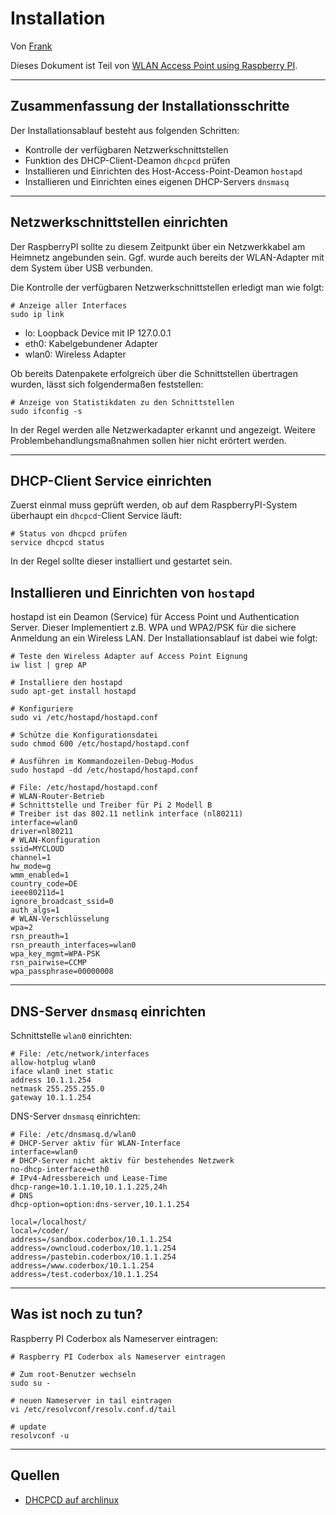 [0]: README.md

[Q01]: https://wiki.archlinux.org/index.php/Dhcpcd
[Q02]: https://wiki.archlinux.org/index.php?title=Core_utilities

Installation
====================================

Von [Frank](mailto:xd23fe39@yahoo.de)

Dieses Dokument ist Teil von [WLAN Access Point using Raspberry PI][0].

***

Zusammenfassung der Installationsschritte
------------------------------------------

Der Installationsablauf besteht aus folgenden Schritten:

* Kontrolle der verfügbaren Netzwerkschnittstellen
* Funktion des DHCP-Client-Deamon `dhcpcd` prüfen
* Installieren und Einrichten des Host-Access-Point-Deamon `hostapd`
* Installieren und Einrichten eines eigenen DHCP-Servers `dnsmasq`

***

Netzwerkschnittstellen einrichten
---------------------------------

Der RaspberryPI sollte zu diesem Zeitpunkt über ein Netzwerkkabel am Heimnetz angebunden sein. Ggf. wurde auch bereits der WLAN-Adapter mit dem System über USB verbunden.

Die Kontrolle der verfügbaren Netzwerkschnittstellen erledigt man wie folgt:

```shell
# Anzeige aller Interfaces
sudo ip link
```

* lo: Loopback Device mit IP 127.0.0.1
* eth0: Kabelgebundener Adapter
* wlan0: Wireless Adapter


Ob bereits Datenpakete erfolgreich über die Schnittstellen übertragen wurden, lässt sich folgendermaßen feststellen:

```shell
# Anzeige von Statistikdaten zu den Schnittstellen
sudo ifconfig -s
```

In der Regel werden alle Netzwerkadapter erkannt und angezeigt. Weitere Problembehandlungsmaßnahmen sollen hier nicht erörtert werden.

***

DHCP-Client Service einrichten
-------------------------------

Zuerst einmal muss geprüft werden, ob auf dem RaspberryPI-System überhaupt ein `dhcpcd`-Client Service läuft:

```shell
# Status von dhcpcd prüfen
service dhcpcd status
```

In der Regel sollte dieser installiert und gestartet sein.

Installieren und Einrichten von `hostapd`
-----------------------------------------

hostapd  ist ein Deamon (Service) für Access Point und Authentication Server. Dieser Implementiert z.B. WPA und WPA2/PSK für die sichere Anmeldung an ein Wireless LAN. Der Installationsablauf ist dabei wie folgt:

```shell
# Teste den Wireless Adapter auf Access Point Eignung
iw list | grep AP

# Installiere den hostapd
sudo apt-get install hostapd

# Konfiguriere
sudo vi /etc/hostapd/hostapd.conf

# Schütze die Konfigurationsdatei
sudo chmod 600 /etc/hostapd/hostapd.conf

# Ausführen im Kommandozeilen-Debug-Modus
sudo hostapd -dd /etc/hostapd/hostapd.conf
```

```shell
# File: /etc/hostapd/hostapd.conf
# WLAN-Router-Betrieb
# Schnittstelle und Treiber für Pi 2 Modell B
# Treiber ist das 802.11 netlink interface (nl80211)
interface=wlan0
driver=nl80211
# WLAN-Konfiguration
ssid=MYCLOUD
channel=1
hw_mode=g
wmm_enabled=1
country_code=DE
ieee80211d=1
ignore_broadcast_ssid=0
auth_algs=1
# WLAN-Verschlüsselung
wpa=2
rsn_preauth=1
rsn_preauth_interfaces=wlan0
wpa_key_mgmt=WPA-PSK
rsn_pairwise=CCMP
wpa_passphrase=00000008
```

***

DNS-Server `dnsmasq` einrichten
---------------------------------

Schnittstelle `wlan0` einrichten:

```shell
# File: /etc/network/interfaces
allow-hotplug wlan0
iface wlan0 inet static
address 10.1.1.254
netmask 255.255.255.0
gateway 10.1.1.254
```

DNS-Server `dnsmasq` einrichten:

```shell
# File: /etc/dnsmasq.d/wlan0
# DHCP-Server aktiv für WLAN-Interface
interface=wlan0
# DHCP-Server nicht aktiv für bestehendes Netzwerk
no-dhcp-interface=eth0
# IPv4-Adressbereich und Lease-Time
dhcp-range=10.1.1.10,10.1.1.225,24h
# DNS
dhcp-option=option:dns-server,10.1.1.254

local=/localhost/
local=/coder/
address=/sandbox.coderbox/10.1.1.254
address=/owncloud.coderbox/10.1.1.254
address=/pastebin.coderbox/10.1.1.254
address=/www.coderbox/10.1.1.254
address=/test.coderbox/10.1.1.254
```

***

Was ist noch zu tun?
----------------------

Raspberry PI Coderbox als Nameserver eintragen:

```shell
# Raspberry PI Coderbox als Nameserver eintragen

# Zum root-Benutzer wechseln
sudo su -

# neuen Nameserver in tail eintragen
vi /etc/resolvconf/resolv.conf.d/tail

# update
resolvconf -u
```


***

Quellen
--------

* [DHCPCD auf archlinux][Q01]
